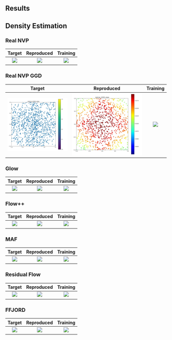 Results
---

## Density Estimation

### Real NVP

| Target | Reproduced | Training |
|:--------:|:------------:|:----:|
| ![](./density/realnvp/y_data_020000.jpg) | ![](./density/realnvp/y_sample_020000.jpg) | ![](./density/realnvp/movie.gif) |

### Real NVP GGD

| Target | Reproduced | Training |
|:--------:|:------------:|:----:|
| ![](./density/realnvpggd/y_data_latest.jpg) | ![](./density/realnvpggd/y_sample_latest.jpg) | ![](./density/realnvpggd/movie.gif) |


### Glow

| Target | Reproduced | Training |
|:--------:|:------------:|:----:|
| ![](./density/glow/y_data_020000.jpg) | ![](./density/glow/y_sample_020000.jpg) | ![](./density/glow/movie.gif) |


### Flow++

| Target | Reproduced | Training |
|:--------:|:------------:|:----:|
| ![](./density/flowpp/y_data_020000.jpg) | ![](./density/flowpp/y_sample_020000.jpg) | ![](./density/flowpp/movie.gif) |


### MAF

| Target | Reproduced | Training |
|:--------:|:------------:|:----:|
| ![](./density/maf/y_data_020000.jpg) | ![](./density/maf/y_sample_020000.jpg) | ![](./density/maf/movie.gif) |


### Residual Flow

| Target | Reproduced | Training |
|:--------:|:------------:|:----:|
| ![](./density/resflow/y_data_020000.jpg) | ![](./density/resflow/y_sample_020000.jpg) | ![](./density/resflow/movie.gif) |


### FFJORD

| Target | Reproduced | Training |
|:--------:|:------------:|:----:|
| ![](./density/ffjord/y_data_020000.jpg) | ![](./density/ffjord/y_sample_020000.jpg) | ![](./density/ffjord/movie.gif) |
